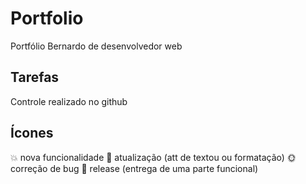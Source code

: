 # Portfolio
Portfólio Bernardo de desenvolvedor web

## Tarefas

Controle realizado no github

## Ícones

:boom: nova funcionalidade 
:eyes: atualização (att de textou ou formatação)
:sun_with_face: correção de bug 
:checkered_flag: release (entrega de uma parte funcional)